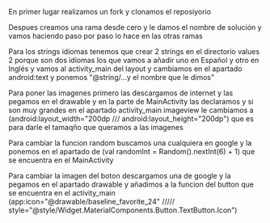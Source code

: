 En primer lugar realizamos un fork y clonamos el reposiyorio 

Despues creamos una rama desde cero y le damos el nombre de solución y vamos haciendo paso por paso lo hace en las otras ramas

Para los strings idiomas tenemos que crear 2 strings en el directorio values 2 porque son dos idiomas los que vamos a añadir uno en Español y otro en Inglés y vamos al activity_main del layout y cambiamos en el apartado android:text y ponemos "@string/...y el nombre que le dimos"

Para poner las imagenes primero las descargamos de internet y las pegamos en el drawable y en la parte de MainActivity las declaramos y si son muy grandes en el apartado activity_main imageview le cambiamos a (android:layout_width="200dp /// android:layout_height="200dp") que es para darle el tamaqño que queramos a las imagenes

Para cambiar la funcion random buscamos una cualquiera en google y la ponemos en el apartado de (val randomInt = Random().nextInt(6) + 1) que se encuentra en el MainActivity 

Para cambiar la imagen del boton descargamos una de google y la pegamos en el apartado drawable y añadimos a la funcion del button que se encuentra en el activity_main  (app:icon="@drawable/baseline_favorite_24" ///// style="@style/Widget.MaterialComponents.Button.TextButton.Icon")
